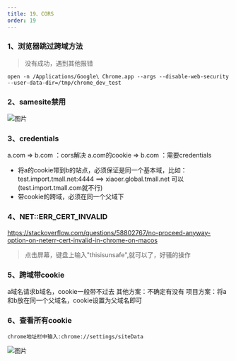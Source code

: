 ```yaml
---
title: 19、CORS
order: 19
---
```



### 1、浏览器跳过跨域方法
> 没有成功，遇到其他报错
```
open -n /Applications/Google\ Chrome.app --args --disable-web-security --user-data-dir=/tmp/chrome_dev_test
```

### 2、samesite禁用
![图片](https://robin2017.github.io/frontend-notes/images/samesite.png)

### 3、credentials
a.com => b.com ：cors解决
a.com的cookie => b.com ：需要credentials
+ 将a的cookie带到b的站点，必须保证是同一个基本域，比如：test.import.tmall.net:4444 ==> xiaoer.global.tmall.net 可以(test.import.tmall.com就不行)
+ 带cookie的跨域，必须在同一个父域下


### 4、NET::ERR_CERT_INVALID
https://stackoverflow.com/questions/58802767/no-proceed-anyway-option-on-neterr-cert-invalid-in-chrome-on-macos
> 点击屏幕，键盘上输入"thisisunsafe",就可以了，好骚的操作

### 5、跨域带cookie
a域名请求b域名，cookie一般带不过去
其他方案：不确定有没有
项目方案：将a和b放在同一个父域名，cookie设置为父域名即可

### 6、查看所有cookie
```
chrome地址栏中输入:chrome://settings/siteData
```
![图片](https://robin2017.github.io/frontend-notes/images/cookie.jpg)